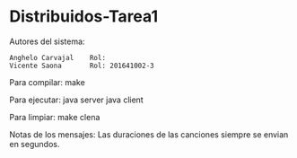 # Distribuidos-Tarea1

Autores del sistema:

	Anghelo Carvajal	Rol: 
	Vicente Saona		Rol: 201641002-3


Para compilar:
	make

Para ejecutar:
	java server <ip multicast>
	java client <ip multicast>

Para limpiar:
	make clena

Notas de los mensajes:
	Las duraciones de las canciones siempre se envian en segundos.
